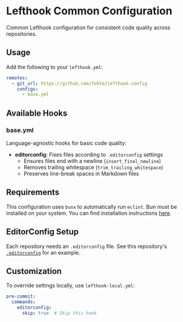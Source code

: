 # Lefthook Common Configuration

Common Lefthook configuration for consistent code quality across repositories.

## Usage

Add the following to your `lefthook.yml`:

```yaml
remotes:
  - git_url: https://github.com/fohte/lefthook-config
    configs:
      - base.yml
```

## Available Hooks

### base.yml

Language-agnostic hooks for basic code quality:

- **editorconfig**: Fixes files according to `.editorconfig` settings
  - Ensures files end with a newline (`insert_final_newline`)
  - Removes trailing whitespace (`trim_trailing_whitespace`)
  - Preserves line-break spaces in Markdown files

## Requirements

This configuration uses `bunx` to automatically run `eclint`.
Bun must be installed on your system. You can find installation instructions [here](https://bun.sh/docs/installation).

## EditorConfig Setup

Each repository needs an `.editorconfig` file.
See this repository's [`.editorconfig`](./.editorconfig) for an example.

## Customization

To override settings locally, use `lefthook-local.yml`:

```yaml
pre-commit:
  commands:
    editorconfig:
      skip: true  # Skip this hook
```
